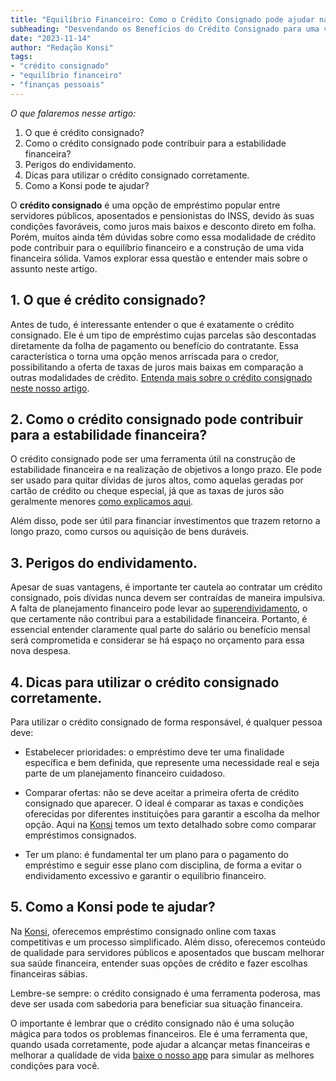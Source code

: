 ```yaml
---
title: "Equilíbrio Financeiro: Como o Crédito Consignado pode ajudar na Construção de um Futuro Seguro"
subheading: "Desvendando os Benefícios do Crédito Consignado para uma vida financeira estável"
date: "2023-11-14"
author: "Redação Konsi"
tags:
- "crédito consignado"
- "equilíbrio financeiro"
- "finanças pessoais"
---
```


_O que falaremos nesse artigo:_

1. O que é crédito consignado?
2. Como o crédito consignado pode contribuir para a estabilidade financeira?
3. Perigos do endividamento.
4. Dicas para utilizar o crédito consignado corretamente.
5. Como a Konsi pode te ajudar?

O **crédito consignado** é uma opção de empréstimo popular entre servidores públicos, aposentados e pensionistas do INSS, devido às suas condições favoráveis, como juros mais baixos e desconto direto em folha. Porém, muitos ainda têm dúvidas sobre como essa modalidade de crédito pode contribuir para o equilíbrio financeiro e a construção de uma vida financeira sólida. Vamos explorar essa questão e entender mais sobre o assunto neste artigo.

## 1. O que é crédito consignado?

Antes de tudo, é interessante entender o que é exatamente o crédito consignado. Ele é um tipo de empréstimo cujas parcelas são descontadas diretamente da folha de pagamento ou benefício do contratante. Essa característica o torna uma opção menos arriscada para o credor, possibilitando a oferta de taxas de juros mais baixas em comparação a outras modalidades de crédito. [Entenda mais sobre o crédito consignado neste nosso artigo](https://konsi.com.br/postagens/o-guia-definitivo-sobre-crdito-consignado-para-servidor-pblico-novato).

## 2. Como o crédito consignado pode contribuir para a estabilidade financeira?
 
O crédito consignado pode ser uma ferramenta útil na construção de estabilidade financeira e na realização de objetivos a longo prazo. Ele pode ser usado para quitar dívidas de juros altos, como aquelas geradas por cartão de crédito ou cheque especial, já que as taxas de juros são geralmente menores [como explicamos aqui](https://konsi.com.br/postagens/como-usar-o-crdito-consignado-para-quitar-dvidas-caras).

Além disso, pode ser útil para financiar investimentos que trazem retorno a longo prazo, como cursos ou aquisição de bens duráveis.

## 3. Perigos do endividamento.

Apesar de suas vantagens, é importante ter cautela ao contratar um crédito consignado, pois dívidas nunca devem ser contraídas de maneira impulsiva. A falta de planejamento financeiro pode levar ao [superendividamento](https://konsi.com.br/postagens/gesto-de-dvidas-como-servidor-pblico-pode-evitar-o-superendividamento), o que certamente não contribui para a estabilidade financeira. Portanto, é essencial entender claramente qual parte do salário ou benefício mensal será comprometida e considerar se há espaço no orçamento para essa nova despesa.

## 4. Dicas para utilizar o crédito consignado corretamente.

Para utilizar o crédito consignado de forma responsável, é qualquer pessoa deve:

- Estabelecer prioridades: o empréstimo deve ter uma finalidade específica e bem definida, que represente uma necessidade real e seja parte de um planejamento financeiro cuidadoso.

- Comparar ofertas: não se deve aceitar a primeira oferta de crédito consignado que aparecer. O ideal é comparar as taxas e condições oferecidas por diferentes instituições para garantir a escolha da melhor opção. Aqui na [Konsi](https://konsi.com.br/postagens/aprenda-a-comparar-emprstimos-consignados-saiba-como-escolher-a-melhor-opo) temos um texto detalhado sobre como comparar empréstimos consignados.

- Ter um plano: é fundamental ter um plano para o pagamento do empréstimo e seguir esse plano com disciplina, de forma a evitar o endividamento excessivo e garantir o equilíbrio financeiro.

## 5. Como a Konsi pode te ajudar?

Na [Konsi](https://konsi.com.br), oferecemos empréstimo consignado online com taxas competitivas e um processo simplificado. Além disso, oferecemos conteúdo de qualidade para servidores públicos e aposentados que buscam melhorar sua saúde financeira, entender suas opções de crédito e fazer escolhas financeiras sábias.

Lembre-se sempre: o crédito consignado é uma ferramenta poderosa, mas deve ser usada com sabedoria para beneficiar sua situação financeira.

O importante é lembrar que o crédito consignado não é uma solução mágica para todos os problemas financeiros. Ele é uma ferramenta que, quando usada corretamente, pode ajudar a alcançar metas financeiras e melhorar a qualidade de vida [baixe o nosso app](https://konsi.com.br/app) para simular as melhores condições para você.